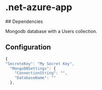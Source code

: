 # .net-azure-app

## Dependencies

Mongodb database with a Users collection.

## Configuration

```js
{
"SecreteKey": "My Secret Key",
  "MongoDBSettings": {
    "ConnectionString": "",
    "DatabaseName": ""
  },
```